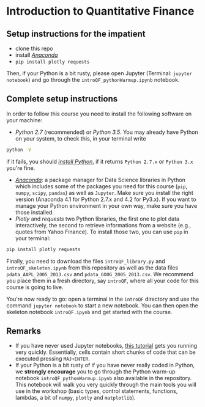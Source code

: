 # Introduction to Quantitative Finance

<!---
[**Link to competition files**](http://beta.cambridgespark.com/courses/public/students.zip)

(if you're reading this comment before the event, those links will become live on the day.)

[comment]: <> [**Link to content**](http://beta.cambridgespark.com/courses/public/html/index.html)
--->

## Setup instructions for the impatient

* clone this repo
* install [*Anaconda*](https://docs.continuum.io/anaconda/install)
* `pip install plotly requests`

Then, if your Python is a bit rusty, please open Jupyter (Terminal: `jupyter notebook`) and go through the `introQF_pythonWarmup.ipynb` notebook.

## Complete setup instructions

In order to follow this course you need to install the following software on
your machine:

* *Python 2.7* (recommended) or *Python 3.5*. You may already have Python on your system, to check this, in your terminal write

```bash
python -V
```

if it fails, you should [*install Python*](https://www.python.org/downloads/), if it returns `Python 2.7.x` or `Python 3.x` you're fine.
* [*Anaconda*](https://docs.continuum.io/anaconda/install):
a package manager for Data Science libraries in Python which includes some of the packages you need for
this course (`pip`, `numpy`, `scipy`, `pandas`) as well as `Jupyter`. Make sure you install the right version (Anaconda  4.1 for Python 2.7.x and 4.2 for Py3.x). If you want to manage your
Python environment in your own way, make sure you have those installed.
* *Plotly* and *requests* two Python libraries, the first one to plot data interactively, the second to retrieve informations from a website (e.g., quotes from Yahoo Finance). To install those two, you can use `pip` in your terminal:

```bash
pip install plotly requests
```

Finally, you need to download the files `introQF_library.py` and `introQF_skeleton.ipynb` from this repository as well as the data files `pdata_AAPL_2005_2013.csv` and `pdata_GOOG_2005_2013.csv`.
We recommend you place them in a fresh directory, say `introQF`, where all your code for this course is going to live.

You're now ready to go: open a terminal in the `introQF` directory and use the command `jupyter notebook` to start a new notebook. You can then open the skeleton notebook `introQF.ipynb` and get started with the course.

## Remarks

* If you have never used Jupyter notebooks, [this tutorial](http://jupyter.readthedocs.io/en/latest/running.html) gets you running very quickly. Essentially, cells contain short chunks of code that can be executed pressing `MAJ+ENTER`.
* If your Python is a bit rusty of if you have never really coded in Python, we **strongly encourage** you to go through the Python warm-up notebook `introQF_pythonWarmup.ipynb` also available in the repository. This notebook will walk you very quickly through the main tools you will use in the workshop (basic types, control statements, functions, lambdas, a bit of `numpy`, `plotly` and `matplotlib`).
